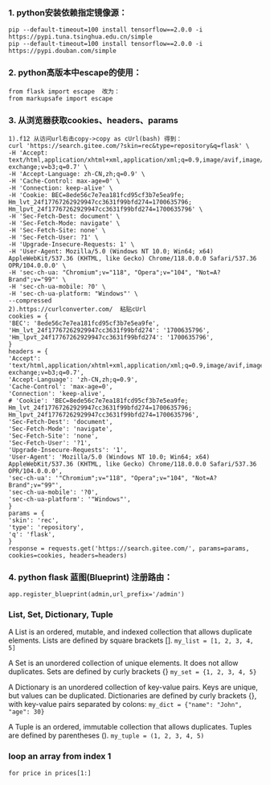 ### 1. python安装依赖指定镜像源：
    pip --default-timeout=100 install tensorflow==2.0.0 -i https://pypi.tuna.tsinghua.edu.cn/simple
    pip --default-timeout=100 install tensorflow==2.0.0 -i https://pypi.douban.com/simple
### 2. python高版本中escape的使用：
    from flask import escape  改为：
    from markupsafe import escape
### 3. 从浏览器获取cookies、headers、params
    1).f12 从访问url右击copy->copy as cUrl(bash) 得到：
    curl 'https://search.gitee.com/?skin=rec&type=repository&q=flask' \
    -H 'Accept: text/html,application/xhtml+xml,application/xml;q=0.9,image/avif,image/webp,image/apng,*/*;q=0.8,application/signed-exchange;v=b3;q=0.7' \
    -H 'Accept-Language: zh-CN,zh;q=0.9' \
    -H 'Cache-Control: max-age=0' \
    -H 'Connection: keep-alive' \
    -H 'Cookie: BEC=8ede56c7e7ea181fcd95cf3b7e5ea9fe; Hm_lvt_24f17767262929947cc3631f99bfd274=1700635796; Hm_lpvt_24f17767262929947cc3631f99bfd274=1700635796' \
    -H 'Sec-Fetch-Dest: document' \
    -H 'Sec-Fetch-Mode: navigate' \
    -H 'Sec-Fetch-Site: none' \
    -H 'Sec-Fetch-User: ?1' \
    -H 'Upgrade-Insecure-Requests: 1' \
    -H 'User-Agent: Mozilla/5.0 (Windows NT 10.0; Win64; x64) AppleWebKit/537.36 (KHTML, like Gecko) Chrome/118.0.0.0 Safari/537.36 OPR/104.0.0.0' \
    -H 'sec-ch-ua: "Chromium";v="118", "Opera";v="104", "Not=A?Brand";v="99"' \
    -H 'sec-ch-ua-mobile: ?0' \
    -H 'sec-ch-ua-platform: "Windows"' \
    --compressed
    2).https://curlconverter.com/  粘贴cUrl
    cookies = {
    'BEC': '8ede56c7e7ea181fcd95cf3b7e5ea9fe',
    'Hm_lvt_24f17767262929947cc3631f99bfd274': '1700635796',
    'Hm_lpvt_24f17767262929947cc3631f99bfd274': '1700635796',
    }
    headers = {
    'Accept': 'text/html,application/xhtml+xml,application/xml;q=0.9,image/avif,image/webp,image/apng,*/*;q=0.8,application/signed-exchange;v=b3;q=0.7',
    'Accept-Language': 'zh-CN,zh;q=0.9',
    'Cache-Control': 'max-age=0',
    'Connection': 'keep-alive',
    # 'Cookie': 'BEC=8ede56c7e7ea181fcd95cf3b7e5ea9fe; Hm_lvt_24f17767262929947cc3631f99bfd274=1700635796; Hm_lpvt_24f17767262929947cc3631f99bfd274=1700635796',
    'Sec-Fetch-Dest': 'document',
    'Sec-Fetch-Mode': 'navigate',
    'Sec-Fetch-Site': 'none',
    'Sec-Fetch-User': '?1',
    'Upgrade-Insecure-Requests': '1',
    'User-Agent': 'Mozilla/5.0 (Windows NT 10.0; Win64; x64) AppleWebKit/537.36 (KHTML, like Gecko) Chrome/118.0.0.0 Safari/537.36 OPR/104.0.0.0',
    'sec-ch-ua': '"Chromium";v="118", "Opera";v="104", "Not=A?Brand";v="99"',
    'sec-ch-ua-mobile': '?0',
    'sec-ch-ua-platform': '"Windows"',
    }
    params = {
    'skin': 'rec',
    'type': 'repository',
    'q': 'flask',
    }
    response = requests.get('https://search.gitee.com/', params=params, cookies=cookies, headers=headers)
### 4. python flask 蓝图(Blueprint) 注册路由：
    app.register_blueprint(admin,url_prefix='/admin')

### List, Set, Dictionary, Tuple
A List is an ordered, mutable, and indexed collection that allows duplicate elements.
Lists are defined by square brackets [].
`my_list = [1, 2, 3, 4, 5]`

A Set is an unordered collection of unique elements. It does not allow duplicates.
Sets are defined by curly brackets {}
`my_set = {1, 2, 3, 4, 5}`

A Dictionary is an unordered collection of key-value pairs. Keys are unique, but values can be duplicated.
Dictionaries are defined by curly brackets {}, with key-value pairs separated by colons:
`my_dict = {"name": "John", "age": 30}`        

A Tuple is an ordered, immutable collection that allows duplicates.
Tuples are defined by parentheses ().
`my_tuple = (1, 2, 3, 4, 5)`

### loop an array from index 1
`for price in prices[1:]`

